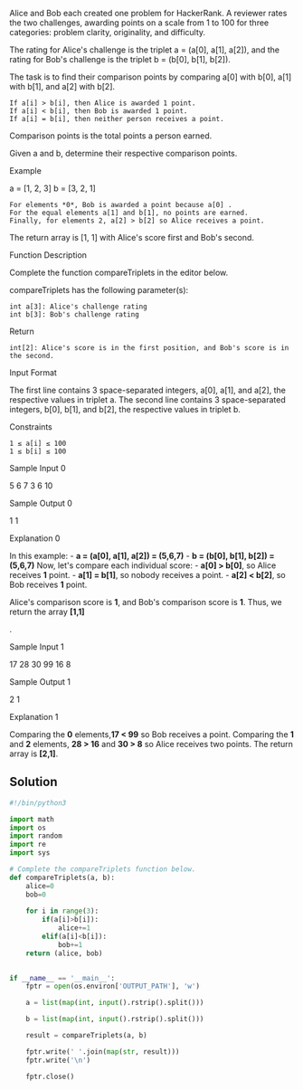 Alice and Bob each created one problem for HackerRank. A reviewer rates the two challenges, awarding points on a scale from 1 to 100 for three categories: problem clarity, originality, and difficulty.

The rating for Alice's challenge is the triplet a = (a[0], a[1], a[2]), and the rating for Bob's challenge is the triplet b = (b[0], b[1], b[2]).

The task is to find their comparison points by comparing a[0] with b[0], a[1] with b[1], and a[2] with b[2].

    If a[i] > b[i], then Alice is awarded 1 point.
    If a[i] < b[i], then Bob is awarded 1 point.
    If a[i] = b[i], then neither person receives a point.

Comparison points is the total points a person earned.

Given a and b, determine their respective comparison points.

Example

a = [1, 2, 3]
b = [3, 2, 1]

    For elements *0*, Bob is awarded a point because a[0] .
    For the equal elements a[1] and b[1], no points are earned.
    Finally, for elements 2, a[2] > b[2] so Alice receives a point.

The return array is [1, 1] with Alice's score first and Bob's second.

Function Description

Complete the function compareTriplets in the editor below.

compareTriplets has the following parameter(s):

    int a[3]: Alice's challenge rating
    int b[3]: Bob's challenge rating

Return

    int[2]: Alice's score is in the first position, and Bob's score is in the second.

Input Format

The first line contains 3 space-separated integers, a[0], a[1], and a[2], the respective values in triplet a.
The second line contains 3 space-separated integers, b[0], b[1], and b[2], the respective values in triplet b.

Constraints

    1 ≤ a[i] ≤ 100
    1 ≤ b[i] ≤ 100

Sample Input 0

5 6 7
3 6 10

Sample Output 0

1 1

Explanation 0

In this example:
    - **a = (a[0], a[1], a[2]) = (5,6,7)**
    - **b = (b[0], b[1], b[2]) = (5,6,7)**
Now, let's compare each individual score:
    - **a[0] > b[0]**, so Alice receives **1** point.
    - **a[1] = b[1]**, so nobody receives a point.
    - **a[2] < b[2]**, so Bob receives **1** point.

Alice's comparison score is **1**, and Bob's comparison score is **1**. Thus, we return the array **[1,1]**

.

Sample Input 1

17 28 30
99 16 8

Sample Output 1

2 1

Explanation 1

Comparing the **0** elements,**17 < 99** so Bob receives a point.
Comparing the **1** and **2** elements, **28 > 16** and **30 > 8** so Alice receives two points.
The return array is **[2,1]**. 

## Solution
```python
#!/bin/python3

import math
import os
import random
import re
import sys

# Complete the compareTriplets function below.
def compareTriplets(a, b):
    alice=0
    bob=0
    
    for i in range(3):
        if(a[i]>b[i]):
            alice+=1
        elif(a[i]<b[i]):
            bob+=1
    return (alice, bob)

    
if __name__ == '__main__':
    fptr = open(os.environ['OUTPUT_PATH'], 'w')

    a = list(map(int, input().rstrip().split()))

    b = list(map(int, input().rstrip().split()))

    result = compareTriplets(a, b)

    fptr.write(' '.join(map(str, result)))
    fptr.write('\n')

    fptr.close()

```

